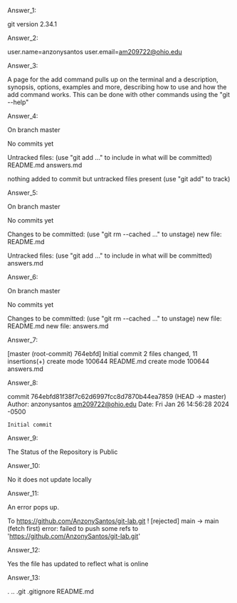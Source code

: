 Answer_1:

git version 2.34.1
	
Answer_2:

user.name=anzonysantos
user.email=am209722@ohio.edu
	
Answer_3:

A page for the add command pulls up on the terminal and a description, synopsis, options, examples and more, describing how to use and how the add command works. This can be done with other commands using the "git <command> --help"

Answer_4:

On branch master

No commits yet

Untracked files:
  (use "git add <file>..." to include in what will be committed)
	README.md
	answers.md

nothing added to commit but untracked files present (use "git add" to track)

Answer_5:

On branch master

No commits yet

Changes to be committed:
  (use "git rm --cached <file>..." to unstage)
	new file:   README.md

Untracked files:
  (use "git add <file>..." to include in what will be committed)
	answers.md

Answer_6: 

On branch master

No commits yet

Changes to be committed:
  (use "git rm --cached <file>..." to unstage)
	new file:   README.md
	new file:   answers.md

Answer_7:

[master (root-commit) 764ebfd] Initial commit
 2 files changed, 11 insertions(+)
 create mode 100644 README.md
 create mode 100644 answers.md
 	
Answer_8:
 
commit 764ebfd81f38f7c62d6997fcc8d7870b44ea7859 (HEAD -> master)
Author: anzonysantos <am209722@ohio.edu>
Date:   Fri Jan 26 14:56:28 2024 -0500

    Initial commit

Answer_9:

The Status of the Repository is Public

Answer_10:

No it does not update locally

Answer_11:

An error pops up. 

To https://github.com/AnzonySantos/git-lab.git
 ! [rejected]        main -> main (fetch first)
error: failed to push some refs to 'https://github.com/AnzonySantos/git-lab.git'

Answer_12:

Yes the file has updated to reflect what is online

Answer_13:

.  ..  .git  .gitignore  README.md





	
